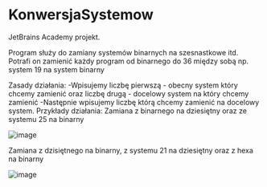 # KonwersjaSystemow

JetBrains Academy projekt.

Program służy do zamiany systemów binarnych na szesnastkowe itd.
Potrafi on zamienić każdy program od binarnego do 36 między sobą np. system 19 na system binarny

Zasady działania:
-Wpisujemy liczbę pierwszą - obecny system który chcemy zamienić oraz liczbę drugą - docelowy system na który chcemy zamienić
-Następnie wpisujemy liczbę którą chcemy zamienić na docelowy system.
Przykłady działania:
Zamiana z binarnego na dziesiętny oraz ze systemu 25 na binarny

![image](https://user-images.githubusercontent.com/92478936/204036344-3e9c81b9-7728-444f-9033-2b5923cfaa3a.png)

Zamiana z dzisiętnego na binarny, z systemu 21 na dziesiętny oraz z hexa na binarny

![image](https://user-images.githubusercontent.com/92478936/204036773-d66e0f0b-9b96-4deb-8180-3235e2df83bf.png)


